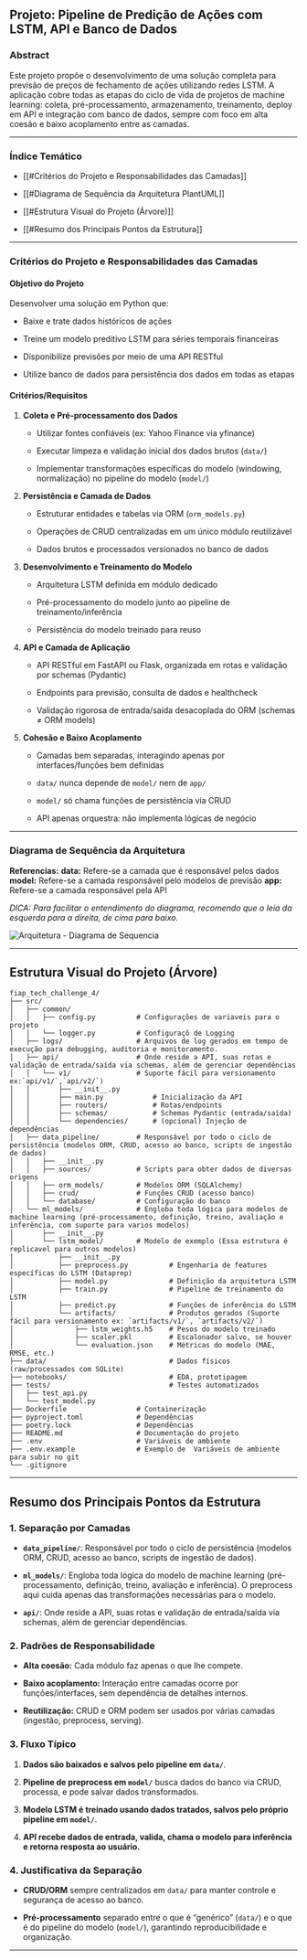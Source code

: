 ## Projeto: Pipeline de Predição de Ações com LSTM, API e Banco de Dados

### Abstract

Este projeto propõe o desenvolvimento de uma solução completa para previsão de preços de fechamento de ações utilizando redes LSTM. A aplicação cobre todas as etapas do ciclo de vida de projetos de machine learning: coleta, pré-processamento, armazenamento, treinamento, deploy em API e integração com banco de dados, sempre com foco em alta coesão e baixo acoplamento entre as camadas.
* * *

### Índice Temático

*   [[#Critérios do Projeto e Responsabilidades das Camadas]]
    
*   [[#Diagrama de Sequência da Arquitetura PlantUML]]
    
*   [[#Estrutura Visual do Projeto (Árvore)]]
    
*   [[#Resumo dos Principais Pontos da Estrutura]]
    

* * *

### **Critérios do Projeto e Responsabilidades das Camadas**

#### **Objetivo do Projeto**

Desenvolver uma solução em Python que:

*   Baixe e trate dados históricos de ações
    
*   Treine um modelo preditivo LSTM para séries temporais financeiras
    
*   Disponibilize previsões por meio de uma API RESTful
    
*   Utilize banco de dados para persistência dos dados em todas as etapas
    

#### **Critérios/Requisitos**

1.  **Coleta e Pré-processamento dos Dados**
    
    *   Utilizar fontes confiáveis (ex: Yahoo Finance via yfinance)
        
    *   Executar limpeza e validação inicial dos dados brutos (`data/`)
        
    *   Implementar transformações específicas do modelo (windowing, normalização) no pipeline do modelo (`model/`)
    
2.  **Persistência e Camada de Dados**
    
    *   Estruturar entidades e tabelas via ORM (`orm_models.py`)
        
    *   Operações de CRUD centralizadas em um único módulo reutilizável
        
    *   Dados brutos e processados versionados no banco de dados
    
3.  **Desenvolvimento e Treinamento do Modelo**
    
    *   Arquitetura LSTM definida em módulo dedicado
        
    *   Pré-processamento do modelo junto ao pipeline de treinamento/inferência
        
    *   Persistência do modelo treinado para reuso
    
4.  **API e Camada de Aplicação**
    
    *   API RESTful em FastAPI ou Flask, organizada em rotas e validação por schemas (Pydantic)
        
    *   Endpoints para previsão, consulta de dados e healthcheck
        
    *   Validação rigorosa de entrada/saída desacoplada do ORM (schemas ≠ ORM models)
    
5.  **Cohesão e Baixo Acoplamento**
    
    *   Camadas bem separadas, interagindo apenas por interfaces/funções bem definidas
        
    *   `data/` nunca depende de `model/` nem de `app/`
        
    *   `model/` só chama funções de persistência via CRUD
        
    *   API apenas orquestra: não implementa lógicas de negócio
    

* * *

### **Diagrama de Sequência da Arquitetura**

**Referencias:**
	**data:** Refere-se a camada que é responsável pelos dados
	**model:** Refere-se a camada responsável pelo modelos de previsão
	**app:** Refere-se a camada responsável pela API


*DICA: Para facilitar o entendimento do diagrama, recomendo que o leia da esquerda para a direita, de cima para baixo.*

![Arquitetura - Diagrama de Sequencia](architecture_sequence_diagram.svg)

* * *

## **Estrutura Visual do Projeto (Árvore)**

```plaintext
fiap_tech_challenge_4/
├── src/
│   ├── common/
│   │   ├── config.py          # Configurações de variaveis para o projeto
│   │   └── logger.py          # Configuraçõ de Logging
│   ├── logs/                  # Arquivos de log gerados em tempo de execução para debugging, auditoria e monitoramento.
│   ├── api/                   # Onde reside a API, suas rotas e validação de entrada/saída via schemas, além de gerenciar dependências
│   │   └── v1/                # Suporte fácil para versionamento ex:`api/v1/`,`api/v2/`)
│	│       ├── __init__.py
│	│       ├── main.py            # Inicialização da API
│	│	    ├── routers/           # Rotas/endpoints
│	│	    ├── schemas/           # Schemas Pydantic (entrada/saída)
│	│	    └── dependencies/      # (opcional) Injeção de dependências
│   ├── data_pipeline/         # Responsável por todo o ciclo de persistência (modelos ORM, CRUD, acesso ao banco, scripts de ingestão de dados)
│   │   ├── __init__.py
│   │   ├── sources/           # Scripts para obter dados de diversas origens
│   │   ├── orm_models/        # Modelos ORM (SQLAlchemy)
│   │   ├── crud/              # Funções CRUD (acesso banco)
│   │   └── database/          # Configuração do banco
│   └── ml_models/             # Engloba toda lógica para modelos de machine learning (pré-processamento, definição, treino, avaliação e inferência, com suporte para varios modelos)
│       ├── __init__.py
│       └── lstm_model/        # Modelo de exemplo (Essa estrutura é replicavel para outros modelos)
│           ├── __init__.py
│           ├── preprocess.py          # Engenharia de features específicas do LSTM (Dataprep)
│           ├── model.py               # Definição da arquitetura LSTM
│           ├── train.py               # Pipeline de treinamento do LSTM
│           ├── predict.py             # Funções de inferência do LSTM
│           └── artifacts/             # Produtos gerados (Suporte fácil para versionamento ex: `artifacts/v1/`, `artifacts/v2/`)
│               ├── lstm_weights.h5    # Pesos do modelo treinado
│               ├── scaler.pkl         # Escalonador salvo, se houver
│               └── evaluation.json    # Métricas do modelo (MAE, RMSE, etc.)
├── data/                              # Dados físicos (raw/processados com SQLite)
├── notebooks/                         # EDA, prototipagem
├── tests/                             # Testes automatizados
│   ├── test_api.py
│   └── test_model.py
├── Dockerfile                 # Containerização
├── pyproject.toml             # Dependências
├── poetry.lock                # Dependências
├── README.md                  # Documentação do projeto
├── .env                       # Variáveis de ambiente
├── .env.example               # Exemplo de  Variáveis de ambiente para subir no git
└── .gitignore
```

* * *

## **Resumo dos Principais Pontos da Estrutura**
### **1\. Separação por Camadas**

*   **`data_pipeline/`**: Responsável por todo o ciclo de persistência (modelos ORM, CRUD, acesso ao banco, scripts de ingestão de dados).
    
*   **`ml_models/`**: Engloba toda lógica do modelo de machine learning (pré-processamento, definição, treino, avaliação e inferência). O preprocess aqui cuida apenas das transformações necessárias para o modelo.
    
*   **`api/`**: Onde reside a API, suas rotas e validação de entrada/saída via schemas, além de gerenciar dependências.
    

### **2\. Padrões de Responsabilidade**

*   **Alta coesão:** Cada módulo faz apenas o que lhe compete.
    
*   **Baixo acoplamento:** Interação entre camadas ocorre por funções/interfaces, sem dependência de detalhes internos.
    
*   **Reutilização:** CRUD e ORM podem ser usados por várias camadas (ingestão, preprocess, serving).
    

### **3\. Fluxo Típico**

1.  **Dados são baixados e salvos pelo pipeline em `data/`**.
    
2.  **Pipeline de preprocess em `model/`** busca dados do banco via CRUD, processa, e pode salvar dados transformados.
    
3.  **Modelo LSTM é treinado usando dados tratados, salvos pelo próprio pipeline em `model/`**.
    
4.  **API recebe dados de entrada, valida, chama o modelo para inferência e retorna resposta ao usuário.**
    

### **4\. Justificativa da Separação**

*   **CRUD/ORM** sempre centralizados em `data/` para manter controle e segurança de acesso ao banco.
    
*   **Pré-processamento** separado entre o que é “genérico” (`data/`) e o que é do pipeline do modelo (`model/`), garantindo reproducibilidade e organização.
    

* * *